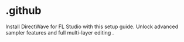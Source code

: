 # .github
Install DirectWave for FL Studio with this setup guide. Unlock advanced sampler features and full multi-layer editing .

